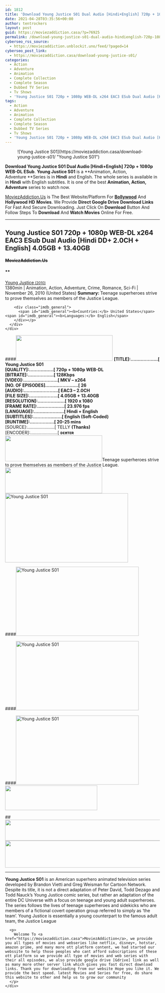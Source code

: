 ```yaml
---
id: 1812
title: 'Download Young Justice S01 Dual Audio [Hindi+English] 720p + 1080p WEB-DL ESub'
date: 2021-04-28T03:35:56+00:00
author: tentrockers
layout: post
guid: https://moviezaddiction.casa/?p=76925
permalink: /download-young-justice-s01-dual-audio-hindienglish-720p-1080p-web-dl-esub/
cyberseo_rss_source:
  - https://moviezaddiction.unblockit.uno/feed/?paged=14
cyberseo_post_link:
  - https://moviezaddiction.casa/download-young-justice-s01/
categories:
  - Action
  - Adventure
  - Animation
  - Complete Collection
  - Complete Season
  - Dubbed TV Series
  - Tv Shows
  - 'Young Justice S01 720p + 1080p WEB-DL x264 EAC3 ESub Dual Audio [Hindi DD+ 2.0CH + English] 4.05GB + 10.75GB ~~MoviezAddiction.Us~~'
tags:
  - Action
  - Adventure
  - Animation
  - Complete Collection
  - Complete Season
  - Dubbed TV Series
  - Tv Shows
  - 'Young Justice S01 720p + 1080p WEB-DL x264 EAC3 ESub Dual Audio [Hindi DD+ 2.0CH + English] 4.05GB + 10.75GB ~~MoviezAddiction.Us~~'
---
```

<figure class="entry-thumbnail">![Young Justice S01](https://moviezaddiction.casa/download-young-justice-s01/ "Young Justice S01")  
</figure> 

**Download Young Justice S01 Dual Audio [Hindi+English] 720p + 1080p WEB-DL ESub**. **Young Justice S01** is a **Animation, Action, Adventure&nbsp;**Series is in **Hindi** and English. The whole series is available in in **Hindi** with English subtitles. It is one of the best **Animation, Action, Adventure** series to watch now.

[MoviezAddiction.Us](http://MoviezAddiction.us) is The Best Website/Platform For [**Bollywood**](http://bollymovies.me) And **Hollywood** **HD** **Movies**. We Provide **Direct Google Drive** **Download Links** For Fast And Secure Downloading. Just Click On **Download** Button And Follow Steps To **Download** And **Watch Movies** Online For Free.

* * *

## <span><strong>Young Justice S01</strong> 720p + 1080p WEB-DL x264 EAC3 ESub Dual Audio [Hindi DD+ 2.0CH + English] 4.05GB + 13.40GB</span>

#### <span>~~MoviezAddiction.Us~~</span>

#### **</p> 

<div class="imdb_container">
  <div>
    <div class="imdb_dark">
      <div class="imdb_right">
        <span id="movie_title"><a href="https://www.imdb.com/title/tt1641384" target="_blank" rel="noopener">Young Justice<small> (2010)</small></a></span><br /> <span id="genres">1380min | Animation, Action, Adventure, Crime, Romance, Sci-Fi | November 26, 2010 (United States)</span> <span id="summary"><b>Summary: </b>Teenage superheroes strive to prove themselves as members of the Justice League.</span></p> 
        
        <div class="imdb_general">
          <span id="imdb_general"><b>Countries:</b> United States</span><span id="imdb_general"><b>Languages:</b> English</span>
        </div></p>
      </div>
    </div>
  </div>
</div>

</b></h4> 

####<img loading="lazy" class="aligncenter" src="https://i1.wp.com/moviezaddiction.casa/wp-content/uploads/2018/02/Media-Info.png?zoom=0.8099999785423279&resize=315%2C83&ssl=1" srcset="https://i1.wp.com/moviezaddiction.casa/wp-content/uploads/2018/02/Media-Info.png?zoom=0.8999999761581421&resize=315%2C83&ssl=1" width="315" height="83" /> <span><strong>[TITLE]:……………….[ Young Justice S01</strong></span><span><br /></span><span><b></b><b>[QUALITY]:……………..[ 720p + 1080p WEB-DL<br />[BITRATE]:………………[ 128Kbps<br />[VIDEO]:……………………[ MKV – x264<br />[NO. OF EPISODES]…………………..[ 26<br />[AUDIO]:……………………[ EAC3 – 2.0CH<br />[FILE SIZE]:………………..[ 4.05GB + 13.40GB<br />[RESOLUTION]:……………….[ 1920 x 1080<br />[FRAME RATE]:……………….[ 23.976 fps<br />[LANGUAGE]:…………………[ Hindi + English</b></span><span><b><br />[SUBTITLES]:………………..[ English (Soft-Coded)</b><b><br />[RUNTIME]:……………..[ 20-25 mins<br /></b></span><span>[SOURCE]:………………….[ TELLY <b>(Thanks)</b><strong><em><br /></em></strong>[ENCODER]:………………….[&nbsp;<strong>ᴅᴇᴥᴛᴇʀ&nbsp;</strong></span><img loading="lazy" class="aligncenter size-full wp-image-73426" src="https://moviezaddiction.casa/wp-content/uploads/2020/11/Plot.jpeg" alt width="316" height="84" srcset="https://moviezaddiction.casa/wp-content/uploads/2020/11/Plot.jpeg 316w, https://moviezaddiction.casa/wp-content/uploads/2020/11/Plot-300x80.jpeg 300w" sizes="(max-width: 316px) 100vw, 316px" /><span>Teenage superheroes strive to prove themselves as members of the Justice League.</span><img loading="lazy" class="aligncenter size-full wp-image-73427" src="https://moviezaddiction.casa/wp-content/uploads/2020/11/Screenshots-Button.png" alt width="316" height="84" srcset="https://moviezaddiction.casa/wp-content/uploads/2020/11/Screenshots-Button.png 316w, https://moviezaddiction.casa/wp-content/uploads/2020/11/Screenshots-Button-300x80.png 300w" sizes="(max-width: 316px) 100vw, 316px" /><img loading="lazy" class="aligncenter" src="https://1.bp.blogspot.com/-EsKVAEvz5Ew/YIjZHZPQw-I/AAAAAAAAA0c/chUcQ3CrP_MD6vnh_pxozAY2aIczMvvngCLcBGAsYHQ/s400/vlcsnap-2021-04-28-11h31m28s182.png" alt="Young Justice S01" width="400" height="225" />

####<img loading="lazy" class="aligncenter" src="https://1.bp.blogspot.com/-j3ErYWqNpyA/YIjZIE82vdI/AAAAAAAAA0g/29OQtPL4i7s-R4k5QM3QJK4ySauU0zqlQCLcBGAsYHQ/s400/vlcsnap-2021-04-28-11h31m52s082.png" alt="Young Justice S01" width="400" height="225" /> 

####<img loading="lazy" class="aligncenter" src="https://1.bp.blogspot.com/-JLU5vCHzO9o/YIjZHSDzzfI/AAAAAAAAA0Y/sjNNUUZ0lSAZYZQQZfDWpm7SheaXwMyDgCLcBGAsYHQ/s400/vlcsnap-2021-04-28-11h31m46s967.png" alt="Young Justice S01" width="400" height="225" /> 

####<img loading="lazy" class="aligncenter" src="https://1.bp.blogspot.com/-67ipFSwJ_-c/YIjZHTwX1KI/AAAAAAAAA0U/7KqfiXcJqQAE3QtgAJx6ke_9vFlFK4snwCLcBGAsYHQ/s400/vlcsnap-2021-04-28-11h31m37s012.png" alt="Young Justice S01" width="400" height="225" /> _<img loading="lazy" class="aligncenter" src="https://i2.wp.com/moviezaddiction.casa/wp-content/uploads/2018/02/Download-Button-1.png?zoom=0.8099999785423279&resize=300%2C80&ssl=1" srcset="https://i2.wp.com/moviezaddiction.casa/wp-content/uploads/2018/02/Download-Button-1.png?zoom=0.8999999761581421&resize=300%2C80&ssl=1" width="300" height="80" />_

##<img loading="lazy" class="aligncenter" src="https://i1.wp.com/i.imgur.com/Ds7bb.gif?zoom=0.8099999785423279&ssl=1" width="594" height="68" /><img loading="lazy" class="aligncenter" src="https://moviezaddiction.casa//wp-content/uploads/2017/11/cooltext264331638999588.gif" width="675" height="88" /> 

* * *

<div class="bbcode_quote">
  <div class="summary_text">
    <div class="bbcode_quote">
      <p>
        <strong>Young Justice S01</strong> is an American superhero animated television series developed by Brandon Vietti and Greg Weisman for Cartoon Network. Despite its title, it is not a direct adaptation of Peter David, Todd Dezago and Todd Nauck’s Young Justice comic series, but rather an adaptation of the entire DC Universe with a focus on teenage and young adult superheroes. The series follows the lives of teenage superheroes and sidekicks who are members of a fictional covert operation group referred to simply as ‘the team’. Young Justice is essentially a young counterpart to the famous adult team, the Justice League
      </p>
      
      <p>
        Welcome To <a href="https://moviezaddiction.casa">MoviezAddiction</a>, we provide you all types of movies and webseries like netflix, disney+, hotstar, amazon prime, and many more ott platform content, we had started our webssite to help those peoples who cant afford subscriptions of these ott platform so we provide all type of movies and web series with their all episodes, we also provide google drive [Gdrive] link as well as many more other server link which gives you fast direct download links. Thank you for downloading from our website Hope you like it. We provide the best speed. latest Movies and Series for free, do share this website to other and help us to grow our community
      </p>
    </div>
  </div>
</div>